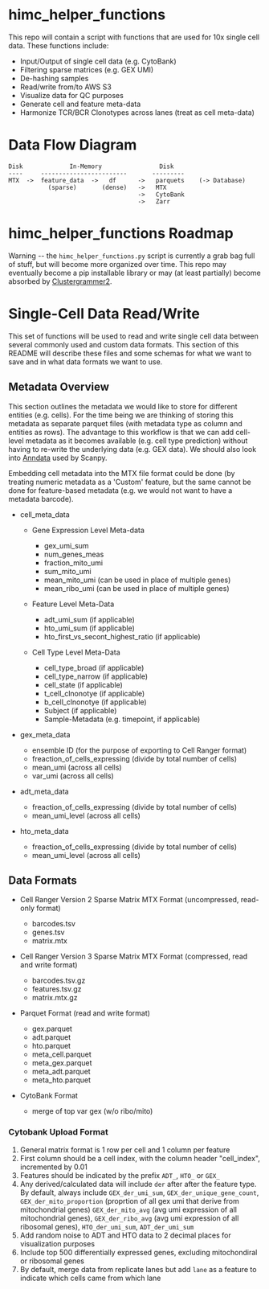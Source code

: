 # himc_helper_functions
This repo will contain a script with functions that are used for 10x single cell data. These functions include:

* Input/Output of single cell data (e.g. CytoBank)
* Filtering sparse matrices (e.g. GEX UMI)
* De-hashing samples
* Read/write from/to AWS S3
* Visualize data for QC purposes
* Generate cell and feature meta-data
* Harmonize TCR/BCR Clonotypes across lanes (treat as cell meta-data)

# Data Flow Diagram

```
Disk             In-Memory                Disk
----     ------------------------       ---------
MTX  ->  feature_data  ->   df      ->   parquets    (-> Database)
           (sparse)       (dense)   ->   MTX
                                    ->   CytoBank
                                    ->   Zarr
```

# himc_helper_functions Roadmap
Warning -- the `himc_helper_functions.py` script is currently a grab bag full of stuff, but will become more organized over time. This repo may eventually become a pip installable library or may (at least partially) become absorbed by [Clustergrammer2](https://github.com/ismms-himc/clustergrammer2).

# Single-Cell Data Read/Write
This set of functions will be used to read and write single cell data between several commonly used and custom data formats. This section of this README will describe these files and some schemas for what we want to save and in what data formats we want to use.

## Metadata Overview
This section outlines the metadata we would like to store for different entities (e.g. cells). For the time being we are thinking of storing this metadata as separate parquet files (with metadata type as column and entities as rows). The advantage to this workflow is that we can add cell-level metadata as it becomes available (e.g. cell type prediction) without having to re-write the underlying data (e.g. GEX data). We should also look into [Anndata](https://scanpy.readthedocs.io/en/stable/basic_usage.html#anndata) used by Scanpy.

Embedding cell metadata into the MTX file format could be done (by treating numeric metadata as a 'Custom' feature, but the same cannot be done for feature-based metadata (e.g. we would not want to have a metadata barcode).

* cell_meta_data

  * Gene Expression Level Meta-data
     * gex_umi_sum
     * num_genes_meas
     * fraction_mito_umi
     * sum_mito_umi
     * mean_mito_umi (can be used in place of multiple genes)
     * mean_ribo_umi (can be used in place of multiple genes)

  * Feature Level Meta-Data
     * adt_umi_sum (if applicable)
     * hto_umi_sum (if applicable)
     * hto_first_vs_secont_highest_ratio (if applicable)

  * Cell Type Level Meta-Data
     * cell_type_broad (if applicable)
     * cell_type_narrow (if applicable)
     * cell_state (if applicable)
     * t_cell_clnonotye (if applicable)
     * b_cell_clnonotye (if applicable)
     * Subject (if applicable)
     * Sample-Metadata (e.g. timepoint, if applicable)

* gex_meta_data
   * ensemble ID (for the purpose of exporting to Cell Ranger format)
   * freaction_of_cells_expressing (divide by total number of cells)
   * mean_umi (across all cells)
   * var_umi (across all cells)

* adt_meta_data
   * freaction_of_cells_expressing (divide by total number of cells)
   * mean_umi_level (across all cells)

* hto_meta_data
   * freaction_of_cells_expressing (divide by total number of cells)
   * mean_umi_level (across all cells)

## Data Formats
* Cell Ranger Version 2 Sparse Matrix MTX Format (uncompressed, read-only format)
    * barcodes.tsv
    * genes.tsv
    * matrix.mtx
* Cell Ranger Version 3 Sparse Matrix MTX Format (compressed, read and write format)
    * barcodes.tsv.gz
    * features.tsv.gz
    * matrix.mtx.gz
* Parquet Format (read and write format)
    * gex.parquet
    * adt.parquet
    * hto.parquet
    * meta_cell.parquet
    * meta_gex.parquet
    * meta_adt.parquet
    * meta_hto.parquet

* CytoBank Format
    * merge of top var gex (w/o ribo/mito)

### Cytobank Upload Format

1. General matrix format is 1 row per cell and 1 column per feature
2. First column should be a cell index, with the column header "cell_index", incremented by 0.01
3. Features should be indicated by the prefix `ADT_`, `HTO_` or `GEX_`
4. Any derived/calculated data will include `der` after after the feature type. By default, always include `GEX_der_umi_sum`, `GEX_der_unique_gene_count`, `GEX_der_mito_proportion` (proprtion of all gex umi that derive from mitochondrial genes)  `GEX_der_mito_avg` (avg umi expression of all mitochondrial genes), `GEX_der_ribo_avg` (avg umi expression of all ribosomal genes), `HTO_der_umi_sum`, `ADT_der_umi_sum`
5. Add random noise to ADT and HTO data to 2 decimal places for visualization purposes
6. Include top 500 differentially expressed genes, excluding mitochondiral or ribosomal genes
7. By default, merge data from replicate lanes but add `lane` as a feature to indicate which cells came from which lane
